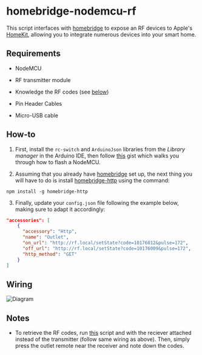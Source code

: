 # homebridge-nodemcu-rf

This script interfaces with [homebridge](https://github.com/nfarina/homebridge) to expose an RF devices to Apple's [HomeKit](http://www.apple.com/ios/home/), allowing you to integrate numerous devices into your smart home.

## Requirements

* NodeMCU

* RF transmitter module

* Knowledge the RF codes (see [below](#notes))

* Pin Header Cables

* Micro-USB cable

## How-to

1. First, install the `rc-switch` and `ArduinoJson` libraries from the _Library manager_ in the Arduino IDE, then follow [this](https://gist.github.com/Tommrodrigues/8d9d3b886936ccea9c21f495755640dd) gist which walks you through how to flash a NodeMCU.

2. Assuming that you already have [homebridge](https://github.com/nfarina/homebridge#installation) set up, the next thing you will have to do is install [homebridge-http](https://github.com/rudders/homebridge-http) using the command:
```
npm install -g homebridge-http
```

3. Finally, update your `config.json` file following the example below, making sure to adapt it accordingly:

```json
"accessories": [
    {
      "accessory": "Http",
      "name": "Outlet",
      "on_url": "http://rf.local/setState?code=10176012&pulse=172",
      "off_url": "http://rf.local/setState?code=10176009&pulse=172",
      "http_method": "GET"
    }
]
```

## Wiring

![Diagram](https://i.ibb.co/DMvP5cB/RF-Diagram.jpg)

## Notes

- To retrieve the RF codes, run [this](https://github.com/sui77/rc-switch/blob/master/examples/ReceiveDemo_Simple/ReceiveDemo_Simple.ino) script and with the reciever attached instead of the transmitter (follow same wiring as above). Then, simply press the outlet remote near the receiver and note down the codes.
